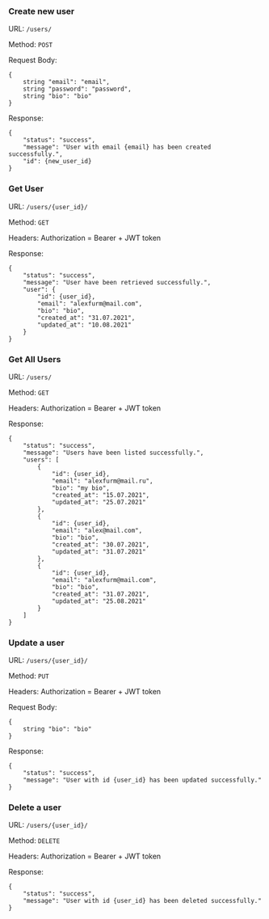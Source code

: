 ### Create new user
URL: `/users/`

Method: `POST`

Request Body:
```
{
    string "email": "email",
    string "password": "password",
    string "bio": "bio"
}
```

Response:
```
{
    "status": "success",
    "message": "User with email {email} has been created successfully.",
    "id": {new_user_id} 
}
```

### Get User
URL: `/users/{user_id}/`

Method: `GET`

Headers: Authorization = Bearer + JWT token

Response:
```
{
    "status": "success",
    "message": "User have been retrieved successfully.",
    "user": {
        "id": {user_id},
        "email": "alexfurm@mail.com",
        "bio": "bio",
        "created_at": "31.07.2021",
        "updated_at": "10.08.2021"
    }
}
```

### Get All Users
URL: `/users/`

Method: `GET`

Headers: Authorization = Bearer + JWT token

Response:
```
{
    "status": "success",
    "message": "Users have been listed successfully.",
    "users": [
        {
            "id": {user_id},
            "email": "alexfurm@mail.ru",
            "bio": "my bio",
            "created_at": "15.07.2021",
            "updated_at": "25.07.2021"
        },
        {
            "id": {user_id},
            "email": "alex@mail.com",
            "bio": "bio",
            "created_at": "30.07.2021",
            "updated_at": "31.07.2021"
        },
        {
            "id": {user_id},
            "email": "alexfurm@mail.com",
            "bio": "bio",
            "created_at": "31.07.2021",
            "updated_at": "25.08.2021"
        }
    ]
}
```

### Update a user
URL: `/users/{user_id}/`

Method: `PUT`

Headers: Authorization = Bearer + JWT token

Request Body:
```
{
    string "bio": "bio"
}
```

Response:
```
{
    "status": "success",
    "message": "User with id {user_id} has been updated successfully."
}
```


### Delete a user
URL: `/users/{user_id}/`

Method: `DELETE`

Headers: Authorization = Bearer + JWT token

Response:
```
{
    "status": "success",
    "message": "User with id {user_id} has been deleted successfully."
}
```